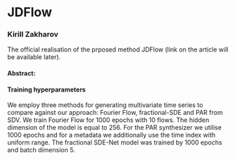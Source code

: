 # JDFlow
### Kirill Zakharov

The official realisation of the prposed method JDFlow (link on the article will be available later).

#### Abstract: 


#### Training hyperparameters
We employ three methods for generating multivariate time series to compare against our approach: Fourier Flow, fractional-SDE and PAR from SDV. We train Fourier Flow for 1000 epochs with 10 flows. The hidden dimension of the model is equal to 256. For the PAR synthesizer we utilise $1000$ epochs and for a metadata we additionally use the time index with uniform range. The fractional SDE-Net model was trained by 1000 epochs and batch dimension 5.
